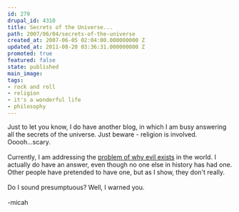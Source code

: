 ```yaml
---
id: 279
drupal_id: 4310
title: Secrets of the Universe...
path: 2007/06/04/secrets-of-the-universe
created_at: 2007-06-05 02:04:00.000000000 Z
updated_at: 2011-08-20 03:36:31.000000000 Z
promoted: true
featured: false
state: published
main_image: 
tags:
- rock and roll
- religion
- it's a wonderful life
- philosophy
---
```

Just to let you know, I do have another blog, in which I am busy answering all the secrets of the universe. Just beware - religion is involved. Ooooh...scary.<br /><br />Currently, I am addressing the <a href="http://emergentchristian.blogspot.com/">problem of why evil exists</a> in the world. I actually do have an answer, even though no one else in history has had one. Other people have pretended to have one, but as I show, they don't really.<br /><br />Do I sound presumptuous? Well, I warned you.<br /><br />-micah
